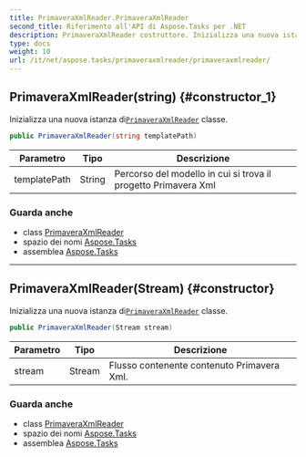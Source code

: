 ```yaml
---
title: PrimaveraXmlReader.PrimaveraXmlReader
second_title: Riferimento all'API di Aspose.Tasks per .NET
description: PrimaveraXmlReader costruttore. Inizializza una nuova istanza diPrimaveraXmlReader classe.
type: docs
weight: 10
url: /it/net/aspose.tasks/primaveraxmlreader/primaveraxmlreader/
---
```

## PrimaveraXmlReader(string) {#constructor_1}

Inizializza una nuova istanza di[`PrimaveraXmlReader`](../) classe.

```csharp
public PrimaveraXmlReader(string templatePath)
```

| Parametro | Tipo | Descrizione |
| --- | --- | --- |
| templatePath | String | Percorso del modello in cui si trova il progetto Primavera Xml |

### Guarda anche

* class [PrimaveraXmlReader](../)
* spazio dei nomi [Aspose.Tasks](../../primaveraxmlreader/)
* assemblea [Aspose.Tasks](../../../)

---

## PrimaveraXmlReader(Stream) {#constructor}

Inizializza una nuova istanza di[`PrimaveraXmlReader`](../) classe.

```csharp
public PrimaveraXmlReader(Stream stream)
```

| Parametro | Tipo | Descrizione |
| --- | --- | --- |
| stream | Stream | Flusso contenente contenuto Primavera Xml. |

### Guarda anche

* class [PrimaveraXmlReader](../)
* spazio dei nomi [Aspose.Tasks](../../primaveraxmlreader/)
* assemblea [Aspose.Tasks](../../../)


